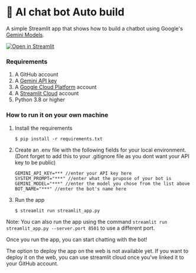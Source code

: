 # 💬 AI chat bot Auto build

A simple Streamlit app that shows how to build a chatbot using Google's [Gemini Models](https://ai.google.dev/gemini-api/docs/models).

[![Open in Streamlit](https://static.streamlit.io/badges/streamlit_badge_black_white.svg)](https://chatbot-template.streamlit.app/)

### Requirements
1. A GitHub account
2. A [Gemini API key](https://ai.google.dev/gemini-api/docs/quickstart)
3. A [Google Cloud Platform](https://cloud.google.com/) account
4. A [Streamlit Cloud](https://streamlit.io/cloud) account
5. Python 3.8 or higher

### How to run it on your own machine

1. Install the requirements

   ```
   $ pip install -r requirements.txt
   ```

2. Create an .env file with the following fields for your local environment. (Dont forget to add this to your .gitignore file as you dont want your API key to be public)

   ```
   GEMINI_API_KEY=*** //enter your API key here
   SYSTEM_PROMPT="***" //enter what the prupose of your bot is
   GEMINI_MODEL="***" //enter the model you chose from the list above
   BOT_NAME="***" //enter the bot's name here
   ```

3. Run the app

   ```
   $ streamlit run streamlit_app.py
   ```
Note:
You can also run the app using the command `streamlit run streamlit_app.py --server.port 8501` to use a different port.

Once you run the app, you can start chatting with the bot!

The option to deploy the app on the web is not available yet.
If you want to deploy it on the web, you can use streamlit cloud once you've linked it to your GitHub account.